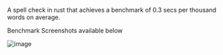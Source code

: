 A spell check in rust that achieves a benchmark of 0.3 secs per thousand words on average.

Benchmark Screenshots available below

![image](https://github.com/AlexFierro9/spell_check/assets/95060707/ee2386cb-4794-4904-9045-5dec97dbac96)


